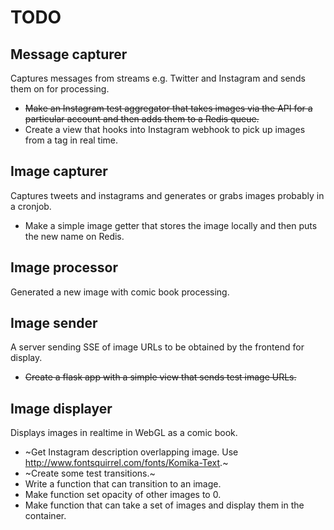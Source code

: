 TODO
====

Message capturer
----------------
Captures messages from streams e.g. Twitter and Instagram and sends them on for processing.

 - ~~Make an Instagram test aggregator that takes images via the API for a particular account and then adds them to a Redis queue.~~
 - Create a view that hooks into Instagram webhook to pick up images from a tag in real time. 

Image capturer
--------------
Captures tweets and instagrams and generates or grabs images probably in a cronjob.

 - Make a simple image getter that stores the image locally and then puts the new name on Redis.

Image processor
---------------
Generated a new image with comic book processing. 

Image sender
------------
A server sending SSE of image URLs to be obtained by the frontend for display.

 - ~~Create a flask app with a simple view that sends test image URLs.~~

Image displayer
---------------
Displays images in realtime in WebGL as a comic book.

 - ~Get Instagram description overlapping image. Use http://www.fontsquirrel.com/fonts/Komika-Text.~
 - ~Create some test transitions.~
 - Write a function that can transition to an image.
 - Make function set opacity of other images to 0.
 - Make function that can take a set of images and display them in the container.
